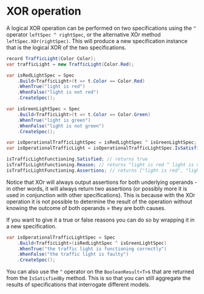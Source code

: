 ﻿# XOR operation

A logical XOR operation can be performed on two specifications using the `^` operator `leftSpec ^ rightSpec`, or the 
alternative XOr method `leftSpec.XOr(rightSpec)`. This will produce a new specification instance that is the logical 
XOR of the two specifications.

```csharp
record TrafficLight(Color Color);
var trafficLight = new TrafficLight(Color.Red);

var isRedLightSpec = Spec
    .Build<TrafficLight>(t => t.Color == Color.Red)
    .WhenTrue("light is red")
    .WhenFalse("light is not red")
    .CreateSpec();

var isGreenLightSpec = Spec
    .Build<TrafficLight>(t => t.Color == Color.Green)
    .WhenTrue("light is green")
    .WhenFalse("light is not green")
    .CreateSpec();

var isOperationalTrafficLightSpec = isRedLightSpec ^ isGreenLightSpec;
var isOperationalTrafficLight = isOperationalTrafficLightSpec.IsSatisfiedBy(trafficLight);

isTrafficLightFunctioning.Satisfied; // returns true
isTrafficLightFunctioning.Reason; // returns "light is red ^ light is not green"
isTrafficLightFunctioning.Assertions; // returns ["light is red", "light is not green"]
```

Notice that XOr will always output assertions for both underlying operands - in other words, it will always return 
two assertions (or possibly more it is used in conjunction with other specifications). This is because with the XOr 
operation it is not possible to determine the result of the operation without knowing the outcome of both operands = 
they are both causes.

If you want to give it a true or false reasons you can do so by wrapping it in a new specification.

```csharp
var isOperationalTrafficLightSpec = Spec
    .Build<TrafficLight>(isRedLightSpec ^ isGreenLightSpec)
    .WhenTrue("the traffic light is functioning correctly")
    .WhenFalse("the traffic light is faulty")
    .CreateSpec();
```

You can also use the `^` operator on the `BooleanResult<T>`s that are returned from the `IsSatisfiedBy` method. This is
so that you can still aggregate the results of specifications that interrogate different models.